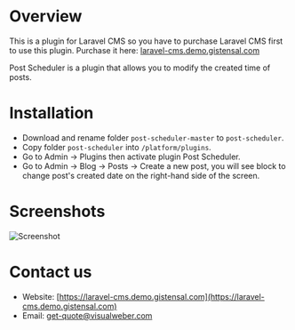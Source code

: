 # Overview
This is a plugin for Laravel CMS so you have to purchase Laravel CMS first to use this plugin. 
Purchase it here: [laravel-cms.demo.gistensal.com](https://mailto:get-quote@visualweber.co)

Post Scheduler is a plugin that allows you to modify the created time of posts.

# Installation
- Download and rename folder `post-scheduler-master` to `post-scheduler`.
- Copy folder `post-scheduler` into `/platform/plugins`.
- Go to Admin -> Plugins then activate plugin Post Scheduler.
- Go to Admin -> Blog -> Posts -> Create a new post, you will see block to change post's created date on the right-hand side of the screen.

# Screenshots

![Screenshot](https://raw.githubusercontent.com/vswb/post-scheduler/master/public/images/screenshot.png)

# Contact us
- Website: [https://laravel-cms.demo.gistensal.com](https://laravel-cms.demo.gistensal.com)
- Email: [get-quote@visualweber.com](mailto:get-quote@visualweber.com)
